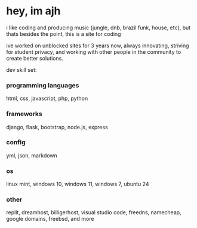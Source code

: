 # hey, im ajh
i like coding and producing music (jungle, dnb, brazil funk, house, etc), but thats besides the point, this is a site for coding

ive worked on unblocked sites for 3 years now, always innovating, striving for student privacy, and working with other people in the community to create better solutions.

dev skill set:
### programming languages
html, css, javascript, php, python

### frameworks
django, flask, bootstrap, node.js, express

### config
yml, json, markdown

### os
linux mint, windows 10, windows 11, windows 7, ubuntu 24

### other
replit, dreamhost, billigerhost, visual studio code, freedns, namecheap, google domains, freebsd, and more
